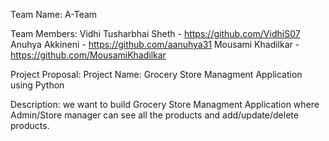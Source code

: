 Team Name:   A-Team

Team Members:  Vidhi Tusharbhai Sheth - https://github.com/VidhiS07
               Anuhya Akkineni - https://github.com/aanuhya31
               Mousami Khadilkar - https://github.com/MousamiKhadilkar

Project Proposal:
Project Name:  Grocery Store Managment Application using Python

Description:  we want to build Grocery Store Managment Application where Admin/Store manager can see all the products and add/update/delete products. 
